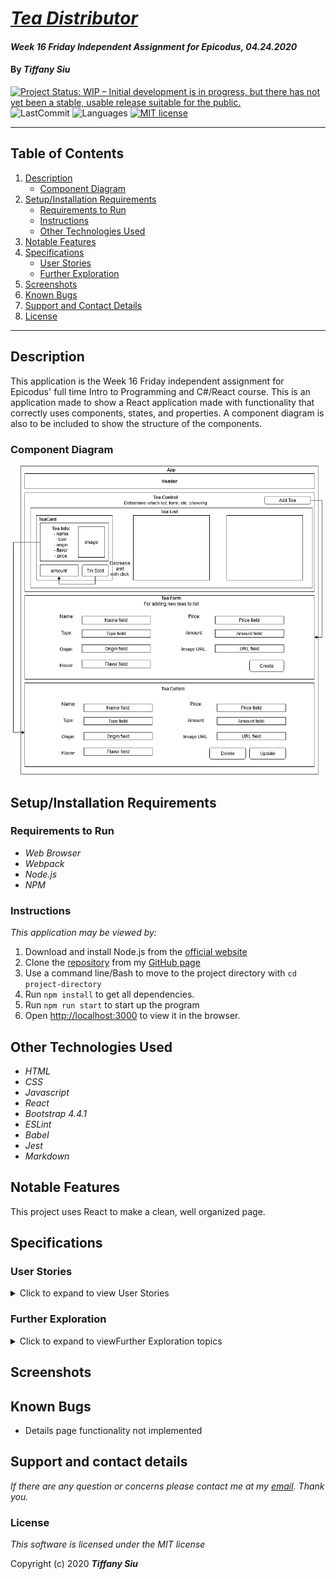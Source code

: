 # _[Tea Distributor](https://github.com/TSiu88/#)_

#### _Week 16 Friday Independent Assignment for Epicodus, 04.24.2020_

#### By _**Tiffany Siu**_

<!-- [![Project Status: Inactive – The project has reached a stable, usable state but is no longer being actively developed; support/maintenance will be provided as time allows.](https://www.repostatus.org/badges/latest/inactive.svg)](https://www.repostatus.org/#inactive) -->
[![Project Status: WIP – Initial development is in progress, but there has not yet been a stable, usable release suitable for the public.](https://www.repostatus.org/badges/latest/wip.svg)](https://www.repostatus.org/#wip)
![LastCommit](https://img.shields.io/github/last-commit/tsiu88/tea-distributor)
![Languages](https://img.shields.io/github/languages/top/tsiu88/tea-distributor)
[![MIT license](https://img.shields.io/badge/License-MIT-orange.svg)](https://lbesson.mit-license.org/)

---
## Table of Contents
1. [Description](#description)
    - [Component Diagram](#component-diagram)
2. [Setup/Installation Requirements](#setup/installation-requirements)
    - [Requirements to Run](#requirements-to-run)
    - [Instructions](#instructions)
    - [Other Technologies Used](#other-technologies-used)
3. [Notable Features](#notable-features)
4. [Specifications](#specifications)
    - [User Stories](#user-stories)
    - [Further Exploration](#further-exploration)
5. [Screenshots](#screenshots)
6. [Known Bugs](#known-bugs)
7. [Support and Contact Details](#support-and-contact-details)
8. [License](#license)
---
## Description

This application is the Week 16 Friday independent assignment for Epicodus' full time Intro to Programming and C#/React course. This is an application made to show a React application made with functionality that correctly uses components, states, and properties.  A component diagram is also to be included to show the structure of the components.

### Component Diagram

![Component Diagram](./public/Component-Diagram.png)

## Setup/Installation Requirements

### Requirements to Run

* _Web Browser_
* _Webpack_
* _Node.js_
* _NPM_

### Instructions

*This application may be viewed by:*

1. Download and install Node.js from the [official website](https://nodejs.org/en/download/)
2. Clone the [repository](https://github.com/TSiu88/tea-distributor.git) from my [GitHub page](https://github.com/TSiu88)
3. Use a command line/Bash to move to the project directory with `cd project-directory`
4. Run `npm install` to get all dependencies. 
5. Run `npm run start` to start up the program
6. Open [http://localhost:3000](http://localhost:3000) to view it in the browser.

## Other Technologies Used

* _HTML_
* _CSS_
* _Javascript_
* _React_
* _Bootstrap 4.4.1_
* _ESLint_
* _Babel_
* _Jest_
* _Markdown_

## Notable Features
This project uses React to make a clean, well organized page.

## Specifications

### User Stories
<details>
  <summary>Click to expand to view User Stories </summary>

  - [x] As a user, I want to see a list/menu of all available teas. For each tea, I want to see its name, type, origin, flavor, price and an image.
  - [x] As a user, I want to submit a form to add a new tea to a list.
  - [x] As a user, I want to be able to click on a tea to see its detail page.
  - [x] As a user, I want to see how many tins are left for a tea (quantity).
  - [x] As a user, I want to be able to click a button next to a tea whenever I sell a tin of it. This should decrease the number of tins left by 1. Tins should not be able to go below 0.

</details>

### Further Exploration

<details>
  <summary>Click to expand to viewFurther Exploration topics </summary>

  - [ ] As a user, I want the option to edit a tea's properties after entering them just in case I make a mistake.
  - [ ] As a user, I want to be able to delete a tea.
  - [x] As a user, I want a tea to update to say "Out of Stock" once it's empty.
  - [x] As a user, I want teas with less than 10 pints to include a message that says "Almost Empty" so I can try some before it's gone!
  - [ ] As a user, I want to have teas prices to be color-coded for easy readability. This could be based on their price, the style of beer or kombucha, or the amount of tins left.
  - [ ] As a user, I want this application to be nicely styled. (Use stylesheets and CSS objects!)

</details>

## Screenshots

<!-- _Here is a snippet of what the input looks like:_

![Snippet of input fields](img/snippet1.png)

_Here is a preview of what the output looks like:_

![Snippet of output box](img/snippet2.png) -->

<!-- <details>
  <summary>Expand to view More Screenshots </summary>

  ![Snippet of input fields](img/snippet3.png)


</details> -->

## Known Bugs

- Details page functionality not implemented

<!-- _There are currently no known bugs in this program_ -->

## Support and contact details

_If there are any question or concerns please contact me at my [email](mailto:tsiu88@gmail.com). Thank you._

### License

*This software is licensed under the MIT license*

Copyright (c) 2020 **_Tiffany Siu_**